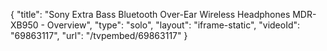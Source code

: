 {
    "title": "Sony Extra Bass Bluetooth Over-Ear Wireless Headphones MDR-XB950 - Overview",
    "type": "solo",
    "layout": "iframe-static",
    "videoId": "69863117",
    "url": "\/tvpembed\/69863117"
}